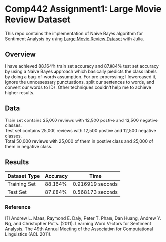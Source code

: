 # Comp442 Assignment1: Large Movie Review Dataset
This repo contains the implementation of Naive Bayes algorithm for Sentiment Analysis by using [Large Movie Review Dataset](https://ai.stanford.edu/~amaas/data/sentiment/) with Julia.

## Overview
I have achieved 88.164% train set accuracy and 87.884% test set accuracy by using a Naive Bayes approach which basically predicts the class labels by doing a bag-of-words assumption. For pre-processing; I lowercased it, ignore the unncesessary punctuations, split our sentences to words, and convert our words to IDs. Other techniques couldn't help me to achieve higher results.

## Data
Train set contains 25,000 reviews with 12,500 postive and 12,500 negative classes. <br />
Test set contains 25,000 reviews with 12,500 postive and 12,500 negative classes. <br />
Total 50,000 reviews with 25,000 of them in postive class and 25,000 of them in negative class. <br />

## Results
|Dataset Type|  Accuracy | Time|
| ---| --- | --- |
|Training Set|  88.164% | 0.916919 seconds|
|Test Set| 87.884%| 0.568173 seconds|


### Reference
<a id="1">[1]</a>
Andrew L. Maas, Raymond E. Daly, Peter T. Pham, Dan Huang, Andrew Y. Ng, and Christopher Potts. (2011). Learning Word Vectors for Sentiment Analysis. The 49th Annual Meeting of the Association for Computational Linguistics (ACL 2011).
